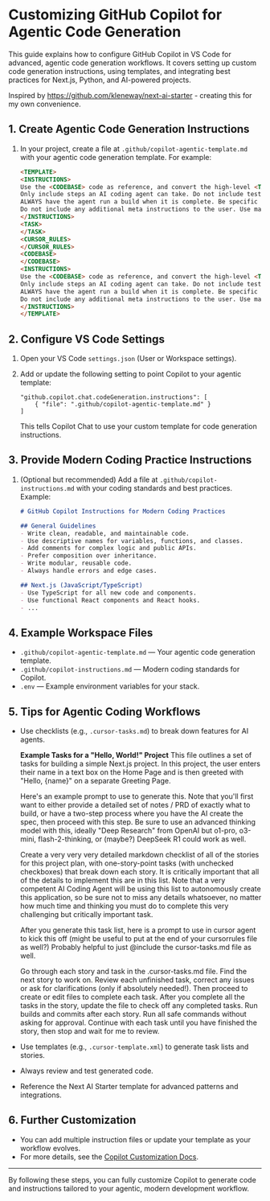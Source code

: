# Customizing GitHub Copilot for Agentic Code Generation

This guide explains how to configure GitHub Copilot in VS Code for advanced, agentic code generation workflows. It covers setting up custom code generation instructions, using templates, and integrating best practices for Next.js, Python, and AI-powered projects.

Inspired by https://github.com/kleneway/next-ai-starter - creating this for my own convenience.

## 1. Create Agentic Code Generation Instructions

1. In your project, create a file at `.github/copilot-agentic-template.md` with your agentic code generation template. For example:

    ```markdown
    <TEMPLATE>
    <INSTRUCTIONS>
    Use the <CODEBASE> code as reference, and convert the high-level <TASK> into a set of very detailed step-by-step instructions that an AI coding agent can complete. This could be very long, that's okay. The entire code is not needed, but give snippets if needed, but be very specific about the file names.
    Only include steps an AI coding agent can take. Do not include testing or any other work a human would do to confirm the task has been completed.
    ALWAYS have the agent run a build when it is complete. Be specific and decisive about what the agent should do.
    Do not include any additional meta instructions to the user. Use markdown formatting.
    </INSTRUCTIONS>
    <TASK>
    </TASK>
    <CURSOR_RULES>
    </CURSOR_RULES>
    <CODEBASE>
    </CODEBASE>
    <INSTRUCTIONS>
    Use the <CODEBASE> code as reference, and convert the high-level <TASK> into a set of very detailed step-by-step instructions that an AI coding agent can complete. This could be very long, that's okay. The entire code is not needed, but give snippets if needed, but be very specific about the file names.
    Only include steps an AI coding agent can take. Do not include testing or any other work a human would do to confirm the task has been completed.
    ALWAYS have the agent run a build when it is complete. Be specific and decisive about what the agent should do.
    Do not include any additional meta instructions to the user. Use markdown formatting.
    </INSTRUCTIONS>
    </TEMPLATE>
    ```

## 2. Configure VS Code Settings

1. Open your VS Code `settings.json` (User or Workspace settings).
2. Add or update the following setting to point Copilot to your agentic template:

    ```jsonc
    "github.copilot.chat.codeGeneration.instructions": [
        { "file": ".github/copilot-agentic-template.md" }
    ]
    ```

    This tells Copilot Chat to use your custom template for code generation instructions.

## 3. Provide Modern Coding Practice Instructions

1. (Optional but recommended) Add a file at `.github/copilot-instructions.md` with your coding standards and best practices. Example:

    ```markdown
    # GitHub Copilot Instructions for Modern Coding Practices

    ## General Guidelines
    - Write clean, readable, and maintainable code.
    - Use descriptive names for variables, functions, and classes.
    - Add comments for complex logic and public APIs.
    - Prefer composition over inheritance.
    - Write modular, reusable code.
    - Always handle errors and edge cases.

    ## Next.js (JavaScript/TypeScript)
    - Use TypeScript for all new code and components.
    - Use functional React components and React hooks.
    - ...
    ```

## 4. Example Workspace Files

- `.github/copilot-agentic-template.md` — Your agentic code generation template.
- `.github/copilot-instructions.md` — Modern coding standards for Copilot.
- `.env` — Example environment variables for your stack.

## 5. Tips for Agentic Coding Workflows

- Use checklists (e.g., `.cursor-tasks.md`) to break down features for AI agents.

  **Example Tasks for a "Hello, World!" Project**
  This file outlines a set of tasks for building a simple Next.js project. In this project, the user enters their name in a text box on the Home Page and is then greeted with "Hello, {name}" on a separate Greeting Page.

  Here's an example prompt to use to generate this. Note that you'll first want to either provide a detailed set of notes / PRD of exactly what to build, or have a two-step process where you have the AI create the spec, then proceed with this step. Be sure to use an advanced thinking model with this, ideally "Deep Research" from OpenAI but o1-pro, o3-mini, flash-2-thinking, or (maybe?) DeepSeek R1 could work as well.

  Create a very very very detailed markdown checklist of all of the stories for this project plan, with one-story-point tasks (with unchecked checkboxes) that break down each story. It is critically important that all of the details to implement this are in this list. Note that a very competent AI Coding Agent will be using this list to autonomously create this application, so be sure not to miss any details whatsoever, no matter how much time and thinking you must do to complete this very challenging but critically important task.

  After you generate this task list, here is a prompt to use in cursor agent to kick this off (might be useful to put at the end of your cursorrules file as well?) Probably helpful to just @include the cursor-tasks.md file as well.

  Go through each story and task in the .cursor-tasks.md file. Find the next story to work on. Review each unfinished task, correct any issues or ask for clarifications (only if absolutely needed!). Then proceed to create or edit files to complete each task. After you complete all the tasks in the story, update the file to check off any completed tasks. Run builds and commits after each story. Run all safe commands without asking for approval. Continue with each task until you have finished the story, then stop and wait for me to review.

- Use templates (e.g., `.cursor-template.xml`) to generate task lists and stories.
- Always review and test generated code.
- Reference the Next AI Starter template for advanced patterns and integrations.

## 6. Further Customization

- You can add multiple instruction files or update your template as your workflow evolves.
- For more details, see the [Copilot Customization Docs](https://code.visualstudio.com/docs/copilot/copilot-customization).

---

By following these steps, you can fully customize Copilot to generate code and instructions tailored to your agentic, modern development workflow.
